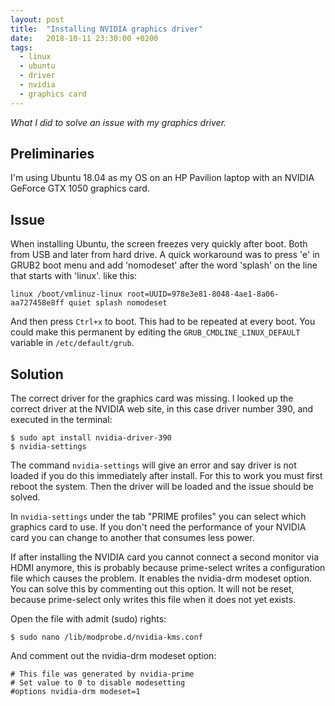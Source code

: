 ```yaml
---
layout: post
title:  "Installing NVIDIA graphics driver"
date:   2018-10-11 23:30:00 +0200
tags:   
  - linux
  - ubuntu
  - driver
  - nvidia
  - graphics card
---
```

*What I did to solve an issue with my graphics driver.*

## Preliminaries
I'm using Ubuntu 18.04 as my OS on an HP Pavilion laptop with an NVIDIA GeForce GTX 1050 graphics card.

## Issue
When installing Ubuntu, the screen freezes very quickly after boot. Both from USB and later from hard drive. A quick workaround was to press 'e' in GRUB2 boot menu and add 'nomodeset' after the word 'splash' on the line that starts with 'linux'. like this:
```
linux /boot/vmlinuz-linux root=UUID=978e3e81-8048-4ae1-8a06-aa727458e8ff quiet splash nomodeset
```
And then press `Ctrl+x` to boot. This had to be repeated at every boot. You could make this permanent by editing the `GRUB_CMDLINE_LINUX_DEFAULT` variable in `/etc/default/grub`.

## Solution
The correct driver for the graphics card was missing. I looked up the correct driver at the NVIDIA web site, in this case driver number 390, and executed in the terminal:
```console
$ sudo apt install nvidia-driver-390
$ nvidia-settings
```

The command `nvidia-settings` will give an error and say driver is not loaded if you do this immediately after install. For this to work you must first reboot the system. Then the driver will be loaded and the issue should be solved.

In `nvidia-settings` under the tab "PRIME profiles" you can select which graphics card to use. If you don't need the performance of your NVIDIA card you can change to another that consumes less power.

If after installing the NVIDIA card you cannot connect a second monitor via HDMI anymore, this is probably because prime-select writes a configuration file which causes the problem. It enables the nvidia-drm modeset option. You can solve this by commenting out this option. It will not be reset, because prime-select only writes this file when it does not yet exists.

Open the file with admit (sudo) rights:

```console
$ sudo nano /lib/modprobe.d/nvidia-kms.conf
```

And comment out the nvidia-drm modeset option:

```
# This file was generated by nvidia-prime
# Set value to 0 to disable modesetting
#options nvidia-drm modeset=1
```
